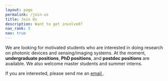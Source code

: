 ```yaml
---
layout: page
permalink: /join-us
title: Join Us
description: Want to get involved?
nav_rank: 5
nav: true
---
```


We are looking for motivated students who are interested in doing research on photonic devices and sensing/imaging systems.
At the moment,
**undergraduate positions**, **PhD positions**, and **postdoc positions** are available. We also welcome master students and summer interns.

If you are interested,
please send me an <a href="mailto:{{ site.email | encode_email }}" title="email">email <i class="fas fa-envelope"></i></a>.